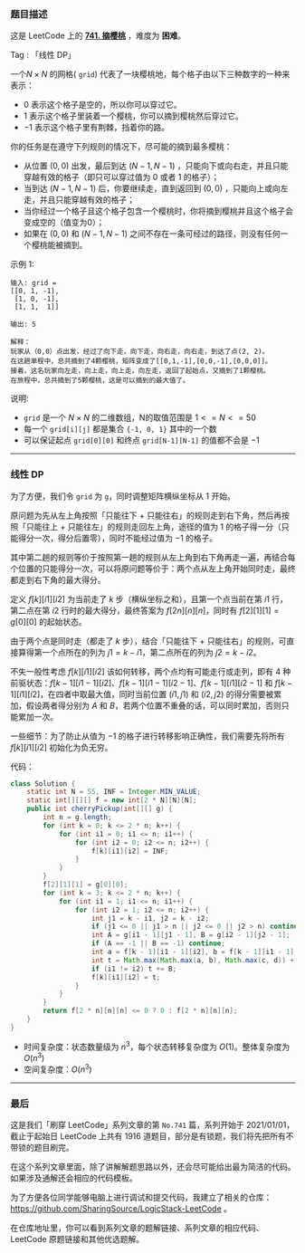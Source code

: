 ### 题目描述

这是 LeetCode 上的 **[741. 摘樱桃](https://leetcode.cn/problems/cherry-pickup/solution/by-ac_oier-pz7i/)** ，难度为 **困难**。

Tag : 「线性 DP」



一个$N \times N$ 的网格( `grid`) 代表了一块樱桃地，每个格子由以下三种数字的一种来表示：

* $0$ 表示这个格子是空的，所以你可以穿过它。
* $1$ 表示这个格子里装着一个樱桃，你可以摘到樱桃然后穿过它。
* $-1$ 表示这个格子里有荆棘，挡着你的路。

你的任务是在遵守下列规则的情况下，尽可能的摘到最多樱桃：

* 从位置 $(0, 0)$ 出发，最后到达 $(N-1, N-1)$ ，只能向下或向右走，并且只能穿越有效的格子（即只可以穿过值为 $0$ 或者 $1$ 的格子）；
* 当到达 $(N-1, N-1)$ 后，你要继续走，直到返回到 $(0, 0)$ ，只能向上或向左走，并且只能穿越有效的格子；
* 当你经过一个格子且这个格子包含一个樱桃时，你将摘到樱桃并且这个格子会变成空的（值变为0）；
* 如果在 $(0, 0)$ 和 $(N-1, N-1)$ 之间不存在一条可经过的路径，则没有任何一个樱桃能被摘到。

示例 1:
```
输入: grid =
[[0, 1, -1],
 [1, 0, -1],
 [1, 1,  1]]

输出: 5

解释： 
玩家从（0,0）点出发，经过了向下走，向下走，向右走，向右走，到达了点(2, 2)。
在这趟单程中，总共摘到了4颗樱桃，矩阵变成了[[0,1,-1],[0,0,-1],[0,0,0]]。
接着，这名玩家向左走，向上走，向上走，向左走，返回了起始点，又摘到了1颗樱桃。
在旅程中，总共摘到了5颗樱桃，这是可以摘到的最大值了。
```

说明:
* `grid` 是一个 $N \times N$ 的二维数组，N的取值范围是 $1 <= N <= 50$
* 每一个 `grid[i][j]` 都是集合 `{-1, 0, 1}` 其中的一个数
* 可以保证起点 `grid[0][0]` 和终点 `grid[N-1][N-1]` 的值都不会是 $-1$

---

### 线性 DP

为了方便，我们令 `grid` 为 `g`，同时调整矩阵横纵坐标从 $1$ 开始。

原问题为先从左上角按照「只能往下 + 只能往右」的规则走到右下角，然后再按照「只能往上 + 只能往左」的规则走回左上角，途径的值为 $1$ 的格子得一分（只能得分一次，得分后置零），同时不能经过值为 $-1$ 的格子。

其中第二趟的规则等价于按照第一趟的规则从左上角到右下角再走一遍，再结合每个位置的只能得分一次，可以将原问题等价于：两个点从左上角开始同时走，最终都走到右下角的最大得分。

定义 $f[k][i1][i2]$ 为当前走了 $k$ 步（横纵坐标之和），且第一个点当前在第 $i1$ 行，第二点在第 $i2$ 行时的最大得分，最终答案为 $f[2n][n][n]$，同时有 $f[2][1][1] = g[0][0]$ 的起始状态。

由于两个点是同时走（都走了 $k$ 步），结合「只能往下 + 只能往右」的规则，可直接算得第一个点所在的列为 $j1 = k - i1$，第二点所在的列为 $j2 = k - i2$。

不失一般性考虑 $f[k][i1][i2]$ 该如何转移，两个点均有可能走行或走列，即有 $4$ 种前驱状态：$f[k - 1][i1 - 1][i2]$、$f[k - 1][i1 - 1][i2 - 1]$、$f[k - 1][i1][i2 - 1]$ 和 $f[k - 1][i1][i2]$，在四者中取最大值，同时当前位置 $(i1, j1)$ 和 $(i2, j2)$ 的得分需要被累加，假设两者得分别为 $A$ 和 $B$，若两个位置不重叠的话，可以同时累加，否则只能累加一次。

一些细节：为了防止从值为 $-1$ 的格子进行转移影响正确性，我们需要先将所有 $f[k][i1][i2]$ 初始化为负无穷。

代码：
```java
class Solution {
    static int N = 55, INF = Integer.MIN_VALUE;
    static int[][][] f = new int[2 * N][N][N];
    public int cherryPickup(int[][] g) {
        int n = g.length;
        for (int k = 0; k <= 2 * n; k++) {
            for (int i1 = 0; i1 <= n; i1++) {
                for (int i2 = 0; i2 <= n; i2++) {
                    f[k][i1][i2] = INF;
                }
            }
        }
        f[2][1][1] = g[0][0];
        for (int k = 3; k <= 2 * n; k++) {
            for (int i1 = 1; i1 <= n; i1++) {
                for (int i2 = 1; i2 <= n; i2++) {
                    int j1 = k - i1, j2 = k - i2;
                    if (j1 <= 0 || j1 > n || j2 <= 0 || j2 > n) continue;
                    int A = g[i1 - 1][j1 - 1], B = g[i2 - 1][j2 - 1];
                    if (A == -1 || B == -1) continue;
                    int a = f[k - 1][i1 - 1][i2], b = f[k - 1][i1 - 1][i2 - 1], c = f[k - 1][i1][i2 - 1], d = f[k - 1][i1][i2];
                    int t = Math.max(Math.max(a, b), Math.max(c, d)) + A;
                    if (i1 != i2) t += B;
                    f[k][i1][i2] = t;
                }
            }
        }
        return f[2 * n][n][n] <= 0 ? 0 : f[2 * n][n][n];
    }
}
```
* 时间复杂度：状态数量级为 $n^3$，每个状态转移复杂度为 $O(1)$。整体复杂度为 $O(n^3)$
* 空间复杂度：$O(n^3)$

---

### 最后

这是我们「刷穿 LeetCode」系列文章的第 `No.741` 篇，系列开始于 2021/01/01，截止于起始日 LeetCode 上共有 1916 道题目，部分是有锁题，我们将先把所有不带锁的题目刷完。

在这个系列文章里面，除了讲解解题思路以外，还会尽可能给出最为简洁的代码。如果涉及通解还会相应的代码模板。

为了方便各位同学能够电脑上进行调试和提交代码，我建立了相关的仓库：https://github.com/SharingSource/LogicStack-LeetCode 。

在仓库地址里，你可以看到系列文章的题解链接、系列文章的相应代码、LeetCode 原题链接和其他优选题解。

